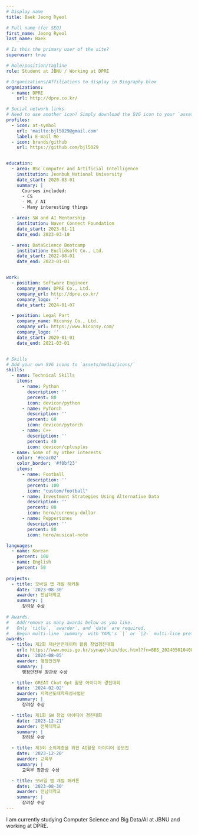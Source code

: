 ```yaml
---
# Display name
title: Baek Jeong Ryeol

# Full name (for SEO)
first_name: Jeong Ryeol
last_name: Baek

# Is this the primary user of the site?
superuser: true

# Role/position/tagline
role: Student at JBNU / Working at DPRE

# Organizations/Affiliations to display in Biography blox
organizations:
  - name: DPRE
    url: http://dpre.co.kr/

# Social network links
# Need to use another icon? Simply download the SVG icon to your `assets/media/icons/` folder.
profiles:
  - icon: at-symbol
    url: 'mailto:bjl5029@gmail.com'
    label: E-mail Me
  - icon: brands/github
    url: https://github.com/bjl5029


education:
  - area: BSc Computer and Artificial Intelligence
    institution: Jeonbuk National University
    date_start: 2020-03-01
    summary: |
      Courses included:
      - CS      
      - ML / AI
      - Many interesting things

  - area: SW and AI Mentorship
    institution: Naver Connect Foundation
    date_start: 2023-01-11
    date_end: 2023-03-10

  - area: DataScience Bootcamp
    institution: Euclidsoft Co., Ltd.
    date_start: 2022-08-01
    date_end: 2023-01-01


work:
  - position: Software Engineer
    company_name: DPRE Co., Ltd.
    company_url: http://dpre.co.kr/
    company_logo: ''
    date_start: 2024-01-07

  - position: Legal Part
    company_name: Hiconsy Co., Ltd.
    company_url: https://www.hiconsy.com/
    company_logo: ''
    date_start: 2020-01-01
    date_end: 2021-03-01


# Skills
# Add your own SVG icons to `assets/media/icons/`
skills:
  - name: Technical Skills
    items:
      - name: Python
        description: ''
        percent: 80
        icon: devicon/python
      - name: PyTorch
        description: ''
        percent: 60
        icon: devicon/pytorch
      - name: C++
        description: ''
        percent: 40
        icon: devicon/cplusplus
  - name: Some of my other interests
    color: '#eeac02'
    color_border: '#f0bf23'
    items:
      - name: Football
        description: ''
        percent: 100
        icon: "custom/football"
      - name: Investment Strategies Using Alternative Data
        description: ''
        percent: 80
        icon: hero/currency-dollar
      - name: Peppertones
        description: ''
        percent: 80
        icon: hero/musical-note

languages:
  - name: Korean
    percent: 100
  - name: English
    percent: 50
    
projects:
  - title: 모바일 앱 개발 해커톤
    date: '2023-08-30'
    awarder: 전남대학교
    summary: |
      장려상 수상
      
# Awards.
#   Add/remove as many awards below as you like.
#   Only `title`, `awarder`, and `date` are required.
#   Begin multi-line `summary` with YAML's `|` or `|2-` multi-line prefix and indent 2 spaces below.
awards:
  - title: 제2회 재난안전데이터 활용 창업경진대회
    url: https://www.mois.go.kr/synap/skin/doc.html?fn=BBS_2024050104084346001&rs=/synapFile/202409/&synapUrl=%2Fsynap%2Fskin%2Fdoc.html%3Ffn%3DBBS_2024050104084346001%26rs%3D%2FsynapFile%2F202409%2F&synapMessage=%EC%A0%95%EC%83%81
    date: '2024-08-05'
    awarder: 행정안전부
    summary: |
      행정안전부 장관상 수상

  - title: GREAT Chat Gpt 활용 아이디어 경진대회
    date: '2024-02-02'
    awarder: 지역선도대학육성사업단
    summary: |
      장려상 수상

  - title: 제1회 SW 창업 아이디어 경진대회
    date: '2023-12-21'
    awarder: 전북대학교
    summary: |
      장려상 수상

  - title: 제3회 소외계층을 위한 AI활용 아이디어 공모전
    date: '2023-12-20'
    awarder: 교육부
    summary: |
      교육부 장관상 수상

  - title: 모바일 앱 개발 해커톤
    date: '2023-08-30'
    awarder: 전남대학교
    summary: |
      장려상 수상
---
```


I am currently studying Computer Science and Big Data/AI at JBNU and working at DPRE.